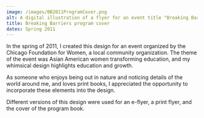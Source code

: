 ```yaml
---
image: /images/BB2011ProgramCover.png
alt: A digital illustration of a flyer for an event title "Breaking Barriers, Asian American Women Transforming Education". The sun shines in the upper left corner of the tall, skinny flyer. A tree grows out of a pile of books on the bottom left. A flock of birds fly across a blue, paint-stroked sky.
title: Breaking Barriers program cover
dates: Spring 2011
---
```

In the spring of 2011, I created this design for an event organized by the Chicago Foundation for Women, a local community organization. The theme of the event was Asian American women transforming education, and my whimsical design highlights education and growth.

As someone who enjoys being out in nature and noticing details of the world around me, and loves print books, I appreciated the opportunity to incorporate these elements into the design.

Different versions of this design were used for an e-flyer, a print flyer, and the cover of the program book.
